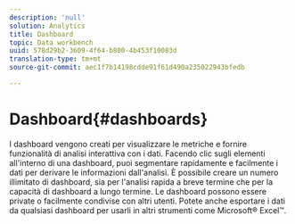 ```yaml
---
description: 'null'
solution: Analytics
title: Dashboard
topic: Data workbench
uuid: 578d29b2-3609-4f64-b800-4b453f10083d
translation-type: tm+mt
source-git-commit: aec1f7b14198cdde91f61d490a235022943bfedb

---
```



# Dashboard{#dashboards}

I dashboard vengono creati per visualizzare le metriche e fornire funzionalità di analisi interattiva con i dati. Facendo clic sugli elementi all&#39;interno di una dashboard, puoi segmentare rapidamente e facilmente i dati per derivare le informazioni dall&#39;analisi. È possibile creare un numero illimitato di dashboard, sia per l&#39;analisi rapida a breve termine che per la capacità di dashboard a lungo termine. Le dashboard possono essere private o facilmente condivise con altri utenti. Potete anche esportare i dati da qualsiasi dashboard per usarli in altri strumenti come Microsoft® Excel™.
